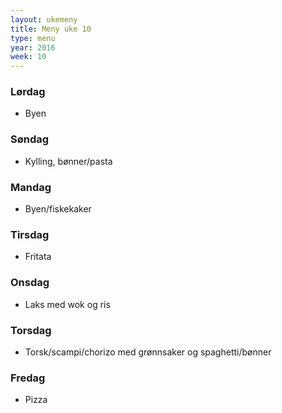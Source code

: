 ```yaml
---
layout: ukemeny
title: Meny uke 10
type: menu
year: 2016
week: 10
---
```


### Lørdag

- Byen

### Søndag

- Kylling, bønner/pasta

### Mandag

- Byen/fiskekaker

### Tirsdag

- Fritata

### Onsdag

- Laks med wok og ris

### Torsdag

- Torsk/scampi/chorizo med grønnsaker og spaghetti/bønner

### Fredag

- Pizza

